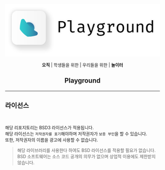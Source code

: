 <br>
<p align = 'center'><img src = 'res/Playground.png' width = '800'></p>

<p align = 'center'><b>오직</b>  |  학생들을 위한  |  우리들을 위한  |  <b>놀이터</b></p>

## <p align = 'center'>**Playground**</p>

---

## **라이선스**
<br>

해당 리포지토리는 BSD3 라이선스가 적용됩니다.<br>
해당 라이선스는 ```저작권자를 표기```해야하며 저작권자가 ```보증 부인```을 할 수 있습니다.<br>또한, 저작권자의 이름을 광고에 사용할 수 없습니다.<br>

> 해당 라이브러리를 사용한다 하여도 BSD 라이선스를 적용할 필요가 없습니다. BSD 소프트웨어는 소스 코드 공개의 의무가 없으며 상업적 이용에도 제한받지 않습니다.
